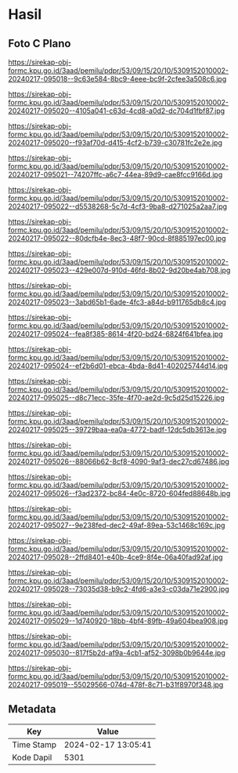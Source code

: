 # Hasil

## Foto C Plano

https://sirekap-obj-formc.kpu.go.id/3aad/pemilu/pdpr/53/09/15/20/10/5309152010002-20240217-095018--9c63e584-8bc9-4eee-bc9f-2cfee3a508c6.jpg

https://sirekap-obj-formc.kpu.go.id/3aad/pemilu/pdpr/53/09/15/20/10/5309152010002-20240217-095020--4105a041-c63d-4cd8-a0d2-dc704d1fbf87.jpg

https://sirekap-obj-formc.kpu.go.id/3aad/pemilu/pdpr/53/09/15/20/10/5309152010002-20240217-095020--f93af70d-d415-4cf2-b739-c30781fc2e2e.jpg

https://sirekap-obj-formc.kpu.go.id/3aad/pemilu/pdpr/53/09/15/20/10/5309152010002-20240217-095021--74207ffc-a6c7-44ea-89d9-cae8fcc9166d.jpg

https://sirekap-obj-formc.kpu.go.id/3aad/pemilu/pdpr/53/09/15/20/10/5309152010002-20240217-095022--d5538268-5c7d-4cf3-9ba8-d271025a2aa7.jpg

https://sirekap-obj-formc.kpu.go.id/3aad/pemilu/pdpr/53/09/15/20/10/5309152010002-20240217-095022--80dcfb4e-8ec3-48f7-90cd-8f885197ec00.jpg

https://sirekap-obj-formc.kpu.go.id/3aad/pemilu/pdpr/53/09/15/20/10/5309152010002-20240217-095023--429e007d-910d-46fd-8b02-9d20be4ab708.jpg

https://sirekap-obj-formc.kpu.go.id/3aad/pemilu/pdpr/53/09/15/20/10/5309152010002-20240217-095023--3abd65b1-6ade-4fc3-a84d-b911765db8c4.jpg

https://sirekap-obj-formc.kpu.go.id/3aad/pemilu/pdpr/53/09/15/20/10/5309152010002-20240217-095024--fea8f385-8614-4f20-bd24-6824f641bfea.jpg

https://sirekap-obj-formc.kpu.go.id/3aad/pemilu/pdpr/53/09/15/20/10/5309152010002-20240217-095024--ef2b6d01-ebca-4bda-8d41-402025744d14.jpg

https://sirekap-obj-formc.kpu.go.id/3aad/pemilu/pdpr/53/09/15/20/10/5309152010002-20240217-095025--d8c71ecc-35fe-4f70-ae2d-9c5d25d15226.jpg

https://sirekap-obj-formc.kpu.go.id/3aad/pemilu/pdpr/53/09/15/20/10/5309152010002-20240217-095025--39729baa-ea0a-4772-badf-12dc5db3613e.jpg

https://sirekap-obj-formc.kpu.go.id/3aad/pemilu/pdpr/53/09/15/20/10/5309152010002-20240217-095026--88066b62-8cf8-4090-9af3-dec27cd67486.jpg

https://sirekap-obj-formc.kpu.go.id/3aad/pemilu/pdpr/53/09/15/20/10/5309152010002-20240217-095026--f3ad2372-bc84-4e0c-8720-604fed88648b.jpg

https://sirekap-obj-formc.kpu.go.id/3aad/pemilu/pdpr/53/09/15/20/10/5309152010002-20240217-095027--9e238fed-dec2-49af-89ea-53c1468c169c.jpg

https://sirekap-obj-formc.kpu.go.id/3aad/pemilu/pdpr/53/09/15/20/10/5309152010002-20240217-095028--2ffd8401-e40b-4ce9-8f4e-06a40fad92af.jpg

https://sirekap-obj-formc.kpu.go.id/3aad/pemilu/pdpr/53/09/15/20/10/5309152010002-20240217-095028--73035d38-b9c2-4fd6-a3e3-c03da71e2900.jpg

https://sirekap-obj-formc.kpu.go.id/3aad/pemilu/pdpr/53/09/15/20/10/5309152010002-20240217-095029--1d740920-18bb-4bf4-89fb-49a604bea908.jpg

https://sirekap-obj-formc.kpu.go.id/3aad/pemilu/pdpr/53/09/15/20/10/5309152010002-20240217-095030--817f5b2d-af9a-4cb1-af52-3098b0b9644e.jpg

https://sirekap-obj-formc.kpu.go.id/3aad/pemilu/pdpr/53/09/15/20/10/5309152010002-20240217-095019--55029566-074d-478f-8c71-b31f8970f348.jpg


## Metadata

| Key        | Value               |
| ---------- | ------------------- |
| Time Stamp | 2024-02-17 13:05:41 |
| Kode Dapil | 5301                |



